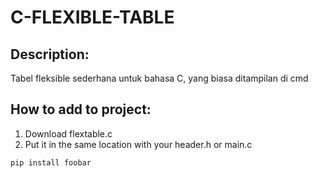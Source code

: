 # C-FLEXIBLE-TABLE

## Description:
Tabel fleksible sederhana untuk bahasa C, yang biasa ditampilan di cmd

## How to add to project:
1. Download flextable.c
2. Put it in the same location with your header.h or main.c
```C
pip install foobar
```
